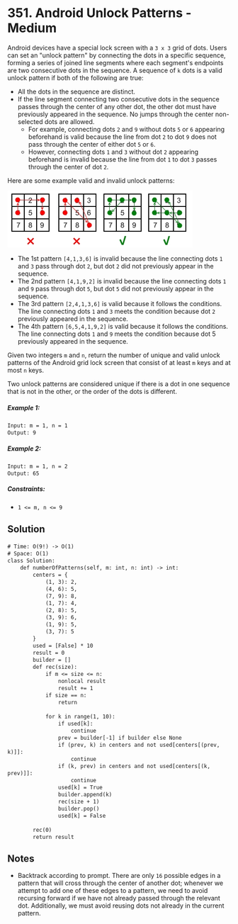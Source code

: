 # 351. Android Unlock Patterns - Medium

Android devices have a special lock screen with a `3 x 3` grid of dots. Users can set an "unlock pattern" by connecting the dots in a specific sequence, forming a series of joined line segments where each segment's endpoints are two consecutive dots in the sequence. A sequence of `k` dots is a valid unlock pattern if both of the following are true:

- All the dots in the sequence are distinct.
- If the line segment connecting two consecutive dots in the sequence passes through the center of any other dot, the other dot must have previously appeared in the sequence. No jumps through the center non-selected dots are allowed.
    - For example, connecting dots `2` and `9` without dots `5` or `6` appearing beforehand is valid because the line from dot `2` to dot `9` does not pass through the center of either dot `5` or `6`.
    - However, connecting dots `1` and `3` without dot `2` appearing beforehand is invalid because the line from dot `1` to dot `3` passes through the center of dot `2`.

Here are some example valid and invalid unlock patterns:

![](../assets/android-unlock.png)

- The 1st pattern `[4,1,3,6]` is invalid because the line connecting dots `1` and `3` pass through dot `2`, but dot `2` did not previously appear in the sequence.
- The 2nd pattern `[4,1,9,2]` is invalid because the line connecting dots `1` and `9` pass through dot `5`, but dot `5` did not previously appear in the sequence.
- The 3rd pattern `[2,4,1,3,6]` is valid because it follows the conditions. The line connecting dots `1` and `3` meets the condition because dot `2` previously appeared in the sequence.
- The 4th pattern `[6,5,4,1,9,2]` is valid because it follows the conditions. The line connecting dots `1` and `9` meets the condition because dot 5 previously appeared in the sequence.

Given two integers `m` and `n`, return the number of unique and valid unlock patterns of the Android grid lock screen that consist of at least `m` keys and at most `n` keys.

Two unlock patterns are considered unique if there is a dot in one sequence that is not in the other, or the order of the dots is different.

##### Example 1:

```
Input: m = 1, n = 1
Output: 9
```

##### Example 2:

```
Input: m = 1, n = 2
Output: 65
```

##### Constraints:

- `1 <= m, n <= 9`

## Solution

```
# Time: O(9!) -> O(1)
# Space: O(1)
class Solution:
    def numberOfPatterns(self, m: int, n: int) -> int:
        centers = {
            (1, 3): 2, 
            (4, 6): 5, 
            (7, 9): 8, 
            (1, 7): 4, 
            (2, 8): 5, 
            (3, 9): 6, 
            (1, 9): 5, 
            (3, 7): 5
        }
        used = [False] * 10
        result = 0
        builder = []
        def rec(size):
            if m <= size <= n:
                nonlocal result
                result += 1
            if size == n:
                return
            
            for k in range(1, 10):
                if used[k]:
                    continue
                prev = builder[-1] if builder else None
                if (prev, k) in centers and not used[centers[(prev, k)]]:
                    continue
                if (k, prev) in centers and not used[centers[(k, prev)]]:
                    continue
                used[k] = True
                builder.append(k)
                rec(size + 1)
                builder.pop()
                used[k] = False
        
        rec(0)
        return result
```

## Notes
- Backtrack according to prompt. There are only `16` possible edges in a pattern that will cross through the center of another dot; whenever we attempt to add one of these edges to a pattern, we need to avoid recursing forward if we have not already passed through the relevant dot. Additionally, we must avoid reusing dots not already in the current pattern.